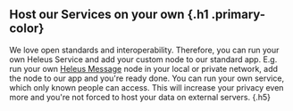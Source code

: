 ## Host our Services on your own {.h1 .primary-color}
We love open standards and interoperability. Therefore, you can run your own
Heleus Service and add your custom node to our standard app. E.g. run your own
[Heleus Message](/message) node in your local or private network, add the node
to our app and you're ready done. You can run your own service, which only known
people can access. This will increase your privacy even more and you're not
forced to host your data on external servers. {.h5}